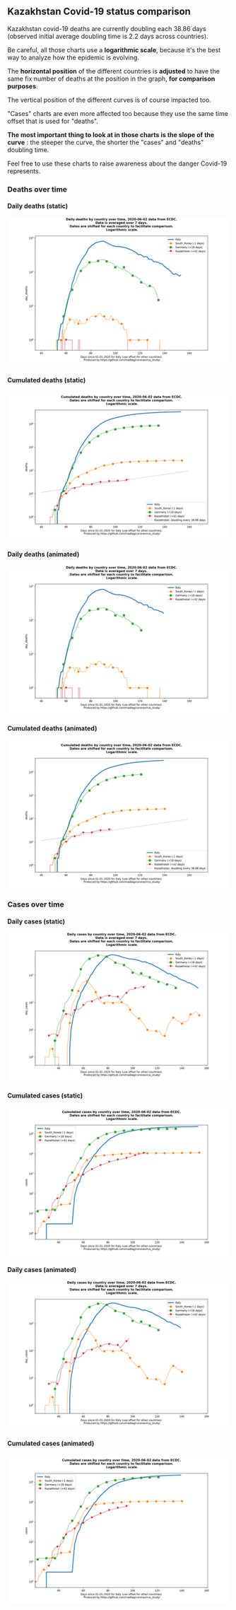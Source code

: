 ## Kazakhstan Covid-19 status comparison 

Kazakhstan covid-19 deaths are currently doubling each 38.86 days (observed initial average doubling time is 2.2 days across countries).



Be careful, all those charts use a **logarithmic scale**, because it's the best way to analyze how the epidemic is evolving.
 
The **horizontal position** of the different countries is **adjusted** to have the same fix number of deaths at the position in the graph, **for comparison purposes**.

The vertical position of the different curves is of course impacted too.

"Cases" charts are even more affected too because they use the same time offset that is used for "deaths".

**The most important thing to look at in those charts is the slope of the curve** : the steeper the curve, the shorter the "cases" and "deaths" doubling time.

Feel free to use these charts to raise awareness about the danger Covid-19 represents. 


 
### Deaths over time
 
#### Daily deaths (static)
![Kazakhstan covid-19 daily deaths static chart](https://raw.githubusercontent.com/madlag/coronavirus_study/master/notebooks/graphs/2020-06-02/countries/Kazakhstan/2020-06-02_Kazakhstan_day_deaths.png "Kazakhstan covid-19 day_deaths static chart")   
 
#### Cumulated deaths (static)
![Kazakhstan covid-19 cumulated deaths static chart](https://raw.githubusercontent.com/madlag/coronavirus_study/master/notebooks/graphs/2020-06-02/countries/Kazakhstan/2020-06-02_Kazakhstan_deaths.png "Kazakhstan covid-19 deaths static chart")   
 
#### Daily deaths (animated)
![Kazakhstan covid-19 daily deaths animated chart](https://raw.githubusercontent.com/madlag/coronavirus_study/master/notebooks/graphs/2020-06-02/countries/Kazakhstan/2020-06-02_Kazakhstan_day_deaths.gif "Kazakhstan covid-19 day_deaths animated chart")   
 
#### Cumulated deaths (animated)
![Kazakhstan covid-19 cumulated deaths animated chart](https://raw.githubusercontent.com/madlag/coronavirus_study/master/notebooks/graphs/2020-06-02/countries/Kazakhstan/2020-06-02_Kazakhstan_deaths.gif "Kazakhstan covid-19 deaths animated chart")   

 
### Cases over time
 
#### Daily cases (static)
![Kazakhstan covid-19 daily cases static chart](https://raw.githubusercontent.com/madlag/coronavirus_study/master/notebooks/graphs/2020-06-02/countries/Kazakhstan/2020-06-02_Kazakhstan_day_cases.png "Kazakhstan covid-19 day_cases static chart")   
 
#### Cumulated cases (static)
![Kazakhstan covid-19 cumulated cases static chart](https://raw.githubusercontent.com/madlag/coronavirus_study/master/notebooks/graphs/2020-06-02/countries/Kazakhstan/2020-06-02_Kazakhstan_cases.png "Kazakhstan covid-19 cases static chart")   
 
#### Daily cases (animated)
![Kazakhstan covid-19 daily cases animated chart](https://raw.githubusercontent.com/madlag/coronavirus_study/master/notebooks/graphs/2020-06-02/countries/Kazakhstan/2020-06-02_Kazakhstan_day_cases.gif "Kazakhstan covid-19 day_cases animated chart")   
 
#### Cumulated cases (animated)
![Kazakhstan covid-19 cumulated cases animated chart](https://raw.githubusercontent.com/madlag/coronavirus_study/master/notebooks/graphs/2020-06-02/countries/Kazakhstan/2020-06-02_Kazakhstan_cases.gif "Kazakhstan covid-19 cases animated chart")   

